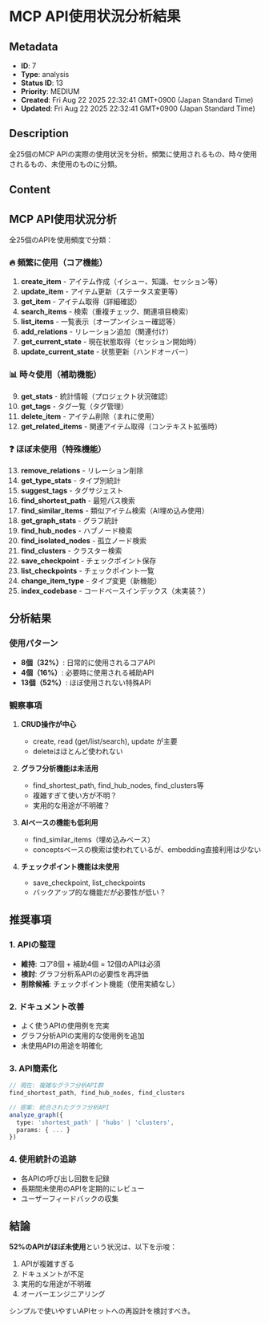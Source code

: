 # MCP API使用状況分析結果

## Metadata

- **ID**: 7
- **Type**: analysis
- **Status ID**: 13
- **Priority**: MEDIUM
- **Created**: Fri Aug 22 2025 22:32:41 GMT+0900 (Japan Standard Time)
- **Updated**: Fri Aug 22 2025 22:32:41 GMT+0900 (Japan Standard Time)

## Description

全25個のMCP APIの実際の使用状況を分析。頻繁に使用されるもの、時々使用されるもの、未使用のものに分類。

## Content

## MCP API使用状況分析

全25個のAPIを使用頻度で分類：

### 🔥 頻繁に使用（コア機能）
1. **create_item** - アイテム作成（イシュー、知識、セッション等）
2. **update_item** - アイテム更新（ステータス変更等）
3. **get_item** - アイテム取得（詳細確認）
4. **search_items** - 検索（重複チェック、関連項目検索）
5. **list_items** - 一覧表示（オープンイシュー確認等）
6. **add_relations** - リレーション追加（関連付け）
7. **get_current_state** - 現在状態取得（セッション開始時）
8. **update_current_state** - 状態更新（ハンドオーバー）

### 📊 時々使用（補助機能）
9. **get_stats** - 統計情報（プロジェクト状況確認）
10. **get_tags** - タグ一覧（タグ管理）
11. **delete_item** - アイテム削除（まれに使用）
12. **get_related_items** - 関連アイテム取得（コンテキスト拡張時）

### ❓ ほぼ未使用（特殊機能）
13. **remove_relations** - リレーション削除
14. **get_type_stats** - タイプ別統計
15. **suggest_tags** - タグサジェスト
16. **find_shortest_path** - 最短パス検索
17. **find_similar_items** - 類似アイテム検索（AI埋め込み使用）
18. **get_graph_stats** - グラフ統計
19. **find_hub_nodes** - ハブノード検索
20. **find_isolated_nodes** - 孤立ノード検索
21. **find_clusters** - クラスター検索
22. **save_checkpoint** - チェックポイント保存
23. **list_checkpoints** - チェックポイント一覧
24. **change_item_type** - タイプ変更（新機能）
25. **index_codebase** - コードベースインデックス（未実装？）

## 分析結果

### 使用パターン
- **8個（32%）**: 日常的に使用されるコアAPI
- **4個（16%）**: 必要時に使用される補助API
- **13個（52%）**: ほぼ使用されない特殊API

### 観察事項

1. **CRUD操作が中心**
   - create, read (get/list/search), update が主要
   - deleteはほとんど使われない

2. **グラフ分析機能は未活用**
   - find_shortest_path, find_hub_nodes, find_clusters等
   - 複雑すぎて使い方が不明？
   - 実用的な用途が不明確？

3. **AIベースの機能も低利用**
   - find_similar_items（埋め込みベース）
   - conceptsベースの検索は使われているが、embedding直接利用は少ない

4. **チェックポイント機能は未使用**
   - save_checkpoint, list_checkpoints
   - バックアップ的な機能だが必要性が低い？

## 推奨事項

### 1. APIの整理
- **維持**: コア8個 + 補助4個 = 12個のAPIは必須
- **検討**: グラフ分析系APIの必要性を再評価
- **削除候補**: チェックポイント機能（使用実績なし）

### 2. ドキュメント改善
- よく使うAPIの使用例を充実
- グラフ分析APIの実用的な使用例を追加
- 未使用APIの用途を明確化

### 3. API簡素化
```typescript
// 現在: 複雑なグラフ分析API群
find_shortest_path, find_hub_nodes, find_clusters

// 提案: 統合されたグラフ分析API
analyze_graph({
  type: 'shortest_path' | 'hubs' | 'clusters',
  params: { ... }
})
```

### 4. 使用統計の追跡
- 各APIの呼び出し回数を記録
- 長期間未使用のAPIを定期的にレビュー
- ユーザーフィードバックの収集

## 結論

**52%のAPIがほぼ未使用**という状況は、以下を示唆：
1. APIが複雑すぎる
2. ドキュメントが不足
3. 実用的な用途が不明確
4. オーバーエンジニアリング

シンプルで使いやすいAPIセットへの再設計を検討すべき。
